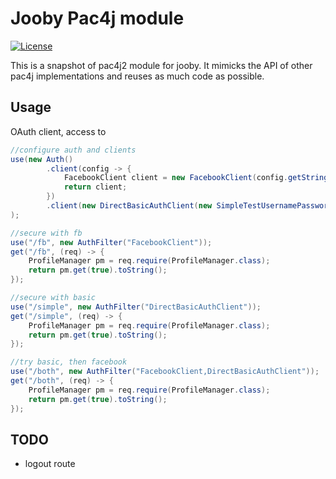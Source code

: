 # Jooby Pac4j module

[![License](https://img.shields.io/badge/License-Apache%202.0-yellowgreen.svg)](https://github.com/lodrantl/jooby-pac4j/blob/master/LICENSE)


This is a snapshot of pac4j2 module for jooby. It mimicks the API of other pac4j implementations and reuses as much code as possible.

## Usage

OAuth client, access to 

```java
//configure auth and clients
use(new Auth()
        .client(config -> {
            FacebookClient client = new FacebookClient(config.getString("facebook.key"), config.getString("facebook.token"));
            return client;
        })
        .client(new DirectBasicAuthClient(new SimpleTestUsernamePasswordAuthenticator()))
);

//secure with fb
use("/fb", new AuthFilter("FacebookClient"));
get("/fb", (req) -> {
    ProfileManager pm = req.require(ProfileManager.class);
    return pm.get(true).toString();
});

//secure with basic
use("/simple", new AuthFilter("DirectBasicAuthClient"));
get("/simple", (req) -> {
    ProfileManager pm = req.require(ProfileManager.class);
    return pm.get(true).toString();
});

//try basic, then facebook
use("/both", new AuthFilter("FacebookClient,DirectBasicAuthClient"));
get("/both", (req) -> {
    ProfileManager pm = req.require(ProfileManager.class);
    return pm.get(true).toString();
});
```

## TODO

* logout route

